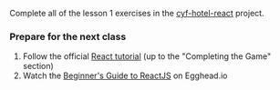 Complete all of the lesson 1 exercises in the [cyf-hotel-react](https://github.com/CodeYourFuture/cyf-hotel-react#lesson-1) project.

### Prepare for the next class

1. Follow the official [React tutorial](https://reactjs.org/tutorial/tutorial.html) (up to the "Completing the Game" section)
2. Watch the [Beginner's Guide to ReactJS](https://egghead.io/courses/the-beginner-s-guide-to-reactjs) on Egghead.io
